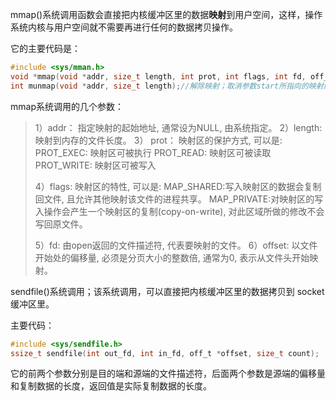 mmap()系统调用函数会直接把内核缓冲区里的数据**映射**到用户空间，这样，操作系统内核与用户空间就不需要再进行任何的数据拷贝操作。

它的主要代码是：

```c
#include <sys/mman.h>
void *mmap(void *addr, size_t length, int prot, int flags, int fd, off_t offset);
int munmap(void *addr, size_t length);//解除映射；取消参数start所指向的映射内存，参数length表示欲取消的内存大小
```

mmap系统调用的几个参数：

>    1）addr： 指定映射的起始地址, 通常设为NULL, 由系统指定。
>    2）length: 映射到内存的文件长度。
>    3） prot：  映射区的保护方式, 可以是:
>        PROT_EXEC: 映射区可被执行
>        PROT_READ: 映射区可被读取
>        PROT_WRITE: 映射区可被写入
>
>    4）flags: 映射区的特性, 可以是:
>       MAP_SHARED:写入映射区的数据会复制回文件, 且允许其他映射该文件的进程共享。
>       MAP_PRIVATE:对映射区的写入操作会产生一个映射区的复制(copy-on-write), 对此区域所做的修改不会写回原文件。
>
>    5）fd: 由open返回的文件描述符, 代表要映射的文件。
>    6）offset: 以文件开始处的偏移量, 必须是分页大小的整数倍, 通常为0, 表示从文件头开始映射。





sendfile()系统调用；该系统调用，可以直接把内核缓冲区里的数据拷贝到 socket 缓冲区里。

主要代码：

```c
#include <sys/sendfile.h>
ssize_t sendfile(int out_fd, int in_fd, off_t *offset, size_t count);
```

它的前两个参数分别是目的端和源端的文件描述符，后面两个参数是源端的偏移量和复制数据的长度，返回值是实际复制数据的长度。